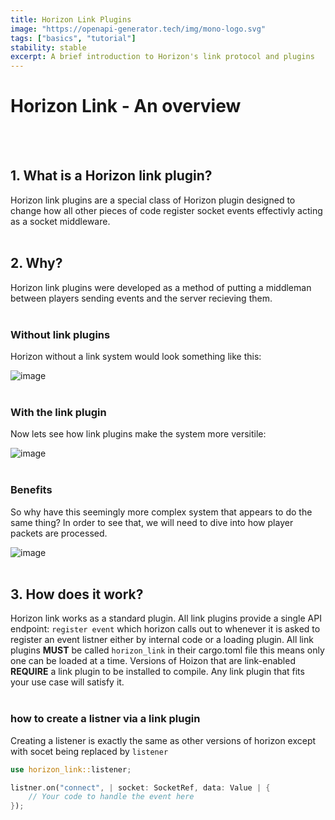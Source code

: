 ```yaml
---
title: Horizon Link Plugins
image: "https://openapi-generator.tech/img/mono-logo.svg"
tags: ["basics", "tutorial"]
stability: stable
excerpt: A brief introduction to Horizon's link protocol and plugins
---
```


# Horizon Link - An overview
<br></br>

## 1. What is a Horizon link plugin? 
Horizon link plugins are a special class of Horizon plugin designed to change how all other pieces of code register socket events effectivly acting as a socket middleware.
<br></br>

## 2. Why?
Horizon link plugins were developed as a method of putting a middleman between players sending events and the server recieving them.
<br></br>

### Without link plugins
Horizon without a link system would look something like this:
    
![image](/docs/media/horizon-link/without-link-plugin.png)
<br></br>

### With the link plugin

Now lets see how link plugins make the system more versitile:

![image](/docs/media/horizon-link/with-link-plugin.png)
<br></br>

### Benefits

So why have this seemingly more complex system that appears to do the same thing? In order to see that, we will need to dive into how player packets are processed.

![image](/docs/media/horizon-link/full-link-protocol.png)
<br></br>

## 3. How does it work?

Horizon link works as a standard plugin. All link plugins provide a single API endpoint: ``register event`` which horizon calls out to whenever it is asked to register an event listner either by internal code or a loading plugin. All link plugins **MUST** be called ``horizon_link`` in their cargo.toml file this means only one can be loaded at a time. Versions of Hoizon that are link-enabled **REQUIRE** a link plugin to be installed to compile. Any link plugin that fits your use case will satisfy it.
<br></br>

### how to create a listner via a link plugin
Creating a listener is exactly the same as other versions of horizon except with socet being replaced by ``listener``

```rust
use horizon_link::listener;

listner.on("connect", | socket: SocketRef, data: Value | {
    // Your code to handle the event here
});
```